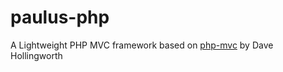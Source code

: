 # paulus-php
A Lightweight PHP MVC framework based on [php-mvc](https://github.com/daveh/php-mvc) by Dave Hollingworth
